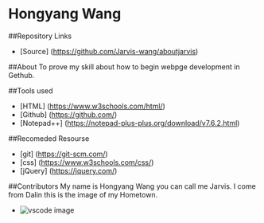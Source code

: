 # Hongyang Wang

##Repository Links


- [Source] (https://github.com/Jarvis-wang/aboutjarvis)

##About
To prove my skill about how to begin webpge development in Gethub.

##Tools used

- [HTML] (https://www.w3schools.com/html/)
- [Github] (https://github.com/)
- [Notepad++] (https://notepad-plus-plus.org/download/v7.6.2.html)

##Recomeded Resourse
- [git] (https://git-scm.com/)
- [css] (https://www.w3schools.com/css/)
- [jQuery] (https://jquery.com/)

##Contributors
My name is Hongyang Wang you can call me Jarvis. I come from Dalin this is the image of my Hometown.
- ![vscode image](https://www.azamaraclubcruises.com/sites/default/files/heros/dalian-china-1800x1000.jpg)
